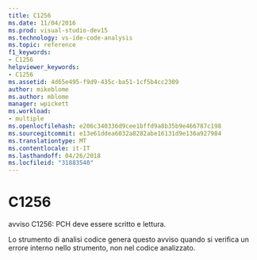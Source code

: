 ```yaml
---
title: C1256
ms.date: 11/04/2016
ms.prod: visual-studio-dev15
ms.technology: vs-ide-code-analysis
ms.topic: reference
f1_keywords:
- C1256
helpviewer_keywords:
- C1256
ms.assetid: 4d65e495-f9d9-435c-ba51-1cf5b4cc2309
author: mikeblome
ms.author: mblome
manager: wpickett
ms.workload:
- multiple
ms.openlocfilehash: e206c340336d9cee1bffd9a8b35b9e466787c198
ms.sourcegitcommit: e13e61ddea6032a8282abe16131d9e136a927984
ms.translationtype: MT
ms.contentlocale: it-IT
ms.lasthandoff: 04/26/2018
ms.locfileid: "31883540"
---
```

# <a name="c1256"></a>C1256
avviso C1256: PCH deve essere scritto e lettura.

 Lo strumento di analisi codice genera questo avviso quando si verifica un errore interno nello strumento, non nel codice analizzato.